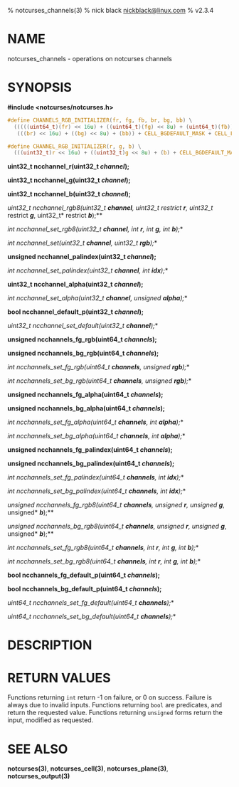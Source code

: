 % notcurses_channels(3)
% nick black <nickblack@linux.com>
% v2.3.4

# NAME

notcurses_channels - operations on notcurses channels

# SYNOPSIS

**#include <notcurses/notcurses.h>**

```c
#define CHANNELS_RGB_INITIALIZER(fr, fg, fb, br, bg, bb) \
  (((((uint64_t)(fr) << 16u) + ((uint64_t)(fg) << 8u) + (uint64_t)(fb)) << 32ull) + \
   (((br) << 16u) + ((bg) << 8u) + (bb)) + CELL_BGDEFAULT_MASK + CELL_FGDEFAULT_MASK)

#define CHANNEL_RGB_INITIALIZER(r, g, b) \
  (((uint32_t)r << 16u) + ((uint32_t)g << 8u) + (b) + CELL_BGDEFAULT_MASK)
```

**uint32_t ncchannel_r(uint32_t ***channel***);**

**uint32_t ncchannel_g(uint32_t ***channel***);**

**uint32_t ncchannel_b(uint32_t ***channel***);**

**uint32_t ncchannel_rgb8(uint32_t ***channel***, uint32_t* restrict ***r***, uint32_t* restrict ***g***, uint32_t* restrict ***b***);**

**int ncchannel_set_rgb8(uint32_t* ***channel***, int ***r***, int ***g***, int ***b***);**

**int ncchannel_set(uint32_t* ***channel***, uint32_t ***rgb***);**

**unsigned ncchannel_palindex(uint32_t ***channel***);**

**int ncchannel_set_palindex(uint32_t* ***channel***, int ***idx***);**

**uint32_t ncchannel_alpha(uint32_t ***channel***);**

**int ncchannel_set_alpha(uint32_t* ***channel***, unsigned ***alpha***);**

**bool ncchannel_default_p(uint32_t ***channel***);**

**uint32_t ncchannel_set_default(uint32_t* ***channel***);**

**unsigned ncchannels_fg_rgb(uint64_t ***channels***);**

**unsigned ncchannels_bg_rgb(uint64_t ***channels***);**

**int ncchannels_set_fg_rgb(uint64_t* ***channels***, unsigned ***rgb***);**

**int ncchannels_set_bg_rgb(uint64_t* ***channels***, unsigned ***rgb***);**

**unsigned ncchannels_fg_alpha(uint64_t ***channels***);**

**unsigned ncchannels_bg_alpha(uint64_t ***channels***);**

**int ncchannels_set_fg_alpha(uint64_t* ***channels***, int ***alpha***);**

**int ncchannels_set_bg_alpha(uint64_t* ***channels***, int ***alpha***);**

**unsigned ncchannels_fg_palindex(uint64_t ***channels***);**

**unsigned ncchannels_bg_palindex(uint64_t ***channels***);**

**int ncchannels_set_fg_palindex(uint64_t* ***channels***, int ***idx***);**

**int ncchannels_set_bg_palindex(uint64_t* ***channels***, int ***idx***);**

**unsigned ncchannels_fg_rgb8(uint64_t ***channels***, unsigned* ***r***, unsigned* ***g***, unsigned* ***b***);**

**unsigned ncchannels_bg_rgb8(uint64_t ***channels***, unsigned* ***r***, unsigned* ***g***, unsigned* ***b***);**

**int ncchannels_set_fg_rgb8(uint64_t* ***channels***, int ***r***, int ***g***, int ***b***);**

**int ncchannels_set_bg_rgb8(uint64_t* ***channels***, int ***r***, int ***g***, int ***b***);**

**bool ncchannels_fg_default_p(uint64_t ***channels***);**

**bool ncchannels_bg_default_p(uint64_t ***channels***);**

**uint64_t ncchannels_set_fg_default(uint64_t* ***channels***);**

**uint64_t ncchannels_set_bg_default(uint64_t* ***channels***);**

# DESCRIPTION


# RETURN VALUES

Functions returning `int` return -1 on failure, or 0 on success. Failure is
always due to invalid inputs. Functions returning `bool` are predicates, and
return the requested value. Functions returning `unsigned` forms return the
input, modified as requested.

# SEE ALSO

**notcurses(3)**,
**notcurses_cell(3)**,
**notcurses_plane(3)**,
**notcurses_output(3)**
